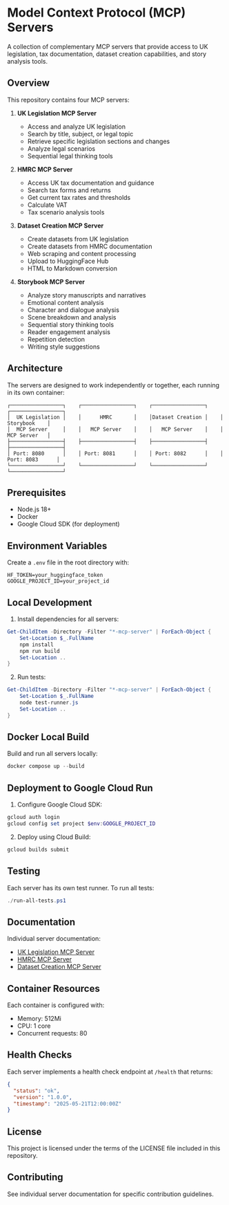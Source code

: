 # Model Context Protocol (MCP) Servers

A collection of complementary MCP servers that provide access to UK legislation, tax documentation, dataset creation capabilities, and story analysis tools.

## Overview

This repository contains four MCP servers:

1. **UK Legislation MCP Server**
   - Access and analyze UK legislation
   - Search by title, subject, or legal topic
   - Retrieve specific legislation sections and changes
   - Analyze legal scenarios
   - Sequential legal thinking tools

2. **HMRC MCP Server**
   - Access UK tax documentation and guidance
   - Search tax forms and returns
   - Get current tax rates and thresholds
   - Calculate VAT
   - Tax scenario analysis tools

3. **Dataset Creation MCP Server**
   - Create datasets from UK legislation
   - Create datasets from HMRC documentation
   - Web scraping and content processing
   - Upload to HuggingFace Hub
   - HTML to Markdown conversion

4. **Storybook MCP Server**
   - Analyze story manuscripts and narratives
   - Emotional content analysis
   - Character and dialogue analysis
   - Scene breakdown and analysis
   - Sequential story thinking tools
   - Reader engagement analysis
   - Repetition detection
   - Writing style suggestions

## Architecture

The servers are designed to work independently or together, each running in its own container:

```
┌─────────────────┐    ┌─────────────────┐    ┌─────────────────┐    ┌─────────────────┐
│  UK Legislation │    │      HMRC       │    │Dataset Creation │    │   Storybook    │
│  MCP Server     │    │   MCP Server    │    │   MCP Server    │    │   MCP Server   │
├─────────────────┤    ├─────────────────┤    ├─────────────────┤    ├─────────────────┤
│ Port: 8080      │    │ Port: 8081      │    │ Port: 8082      │    │ Port: 8083      │
└─────────────────┘    └─────────────────┘    └─────────────────┘    └─────────────────┘
```

## Prerequisites

- Node.js 18+
- Docker
- Google Cloud SDK (for deployment)

## Environment Variables

Create a `.env` file in the root directory with:

```env
HF_TOKEN=your_huggingface_token
GOOGLE_PROJECT_ID=your_project_id
```

## Local Development

1. Install dependencies for all servers:
```powershell
Get-ChildItem -Directory -Filter "*-mcp-server" | ForEach-Object {
    Set-Location $_.FullName
    npm install
    npm run build
    Set-Location ..
}
```

2. Run tests:
```powershell
Get-ChildItem -Directory -Filter "*-mcp-server" | ForEach-Object {
    Set-Location $_.FullName
    node test-runner.js
    Set-Location ..
}
```

## Docker Local Build

Build and run all servers locally:

```powershell
docker compose up --build
```

## Deployment to Google Cloud Run

1. Configure Google Cloud SDK:
```powershell
gcloud auth login
gcloud config set project $env:GOOGLE_PROJECT_ID
```

2. Deploy using Cloud Build:
```powershell
gcloud builds submit
```

## Testing

Each server has its own test runner. To run all tests:

```powershell
./run-all-tests.ps1
```

## Documentation

Individual server documentation:
- [UK Legislation MCP Server](./uk-legislation-mcp-server/README.md)
- [HMRC MCP Server](./hmrc-mcp-server/README.md)
- [Dataset Creation MCP Server](./dataset-creation-mcp-server/README.md)

## Container Resources

Each container is configured with:
- Memory: 512Mi
- CPU: 1 core
- Concurrent requests: 80

## Health Checks

Each server implements a health check endpoint at `/health` that returns:
```json
{
  "status": "ok",
  "version": "1.0.0",
  "timestamp": "2025-05-21T12:00:00Z"
}
```

## License

This project is licensed under the terms of the LICENSE file included in this repository.

## Contributing

See individual server documentation for specific contribution guidelines.
